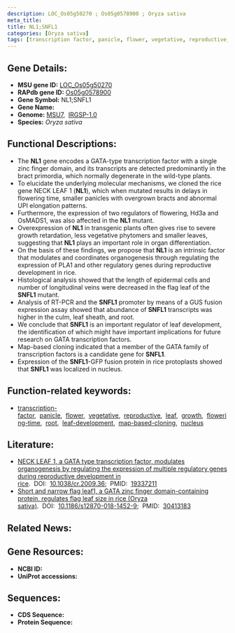 ```yaml
---
description: LOC_Os05g50270 ; Os05g0578900 ; Oryza sativa
meta_title:
title: NL1;SNFL1
categories: [Oryza sativa]
tags: [transcription factor, panicle, flower, vegetative, reproductive, leaf, growth, flowering time, root, leaf development, map-based cloning, nucleus]
---
```


## Gene Details:
- **MSU gene ID:** [LOC_Os05g50270](http://rice.uga.edu/cgi-bin/ORF_infopage.cgi?orf=LOC_Os05g50270)  
- **RAPdb gene ID:** [Os05g0578900](https://rapdb.dna.affrc.go.jp/locus/?name=Os05g0578900)  
- **Gene Symbol:** NL1;SNFL1
- **Gene Name:**
- **Genome:**  [MSU7](http://rice.uga.edu/),&nbsp;&nbsp;[IRGSP-1.0](https://rapdb.dna.affrc.go.jp/download/irgsp1.html)
- **Species:** *Oryza sativa*

## Functional Descriptions:
   - The **NL1** gene encodes a GATA-type transcription factor with a single zinc finger domain, and its transcripts are detected predominantly in the bract primordia, which normally degenerate in the wild-type plants.
   - To elucidate the underlying molecular mechanisms, we cloned the rice gene NECK LEAF 1 (**NL1**), which when mutated results in delays in flowering time, smaller panicles with overgrown bracts and abnormal UPI elongation patterns.
   - Furthermore, the expression of two regulators of flowering, Hd3a and OsMADS1, was also affected in the **NL1** mutant.
   - Overexpression of **NL1** in transgenic plants often gives rise to severe growth retardation, less vegetative phytomers and smaller leaves, suggesting that **NL1** plays an important role in organ differentiation.
   - On the basis of these findings, we propose that **NL1** is an intrinsic factor that modulates and coordinates organogenesis through regulating the expression of PLA1 and other regulatory genes during reproductive development in rice.
   - Histological analysis showed that the length of epidermal cells and number of longitudinal veins were decreased in the flag leaf of the **SNFL1** mutant.
   - Analysis of RT-PCR and the **SNFL1** promoter by means of a GUS fusion expression assay showed that abundance of **SNFL1** transcripts was higher in the culm, leaf sheath, and root.
   - We conclude that **SNFL1** is an important regulator of leaf development, the identification of which might have important implications for future research on GATA transcription factors.
   - Map-based cloning indicated that a member of the GATA family of transcription factors is a candidate gene for **SNFL1**.
   - Expression of the **SNFL1**-GFP fusion protein in rice protoplasts showed that **SNFL1** was localized in nucleus.

## Function-related keywords:
   - [transcription-factor](/tags/transcription-factor/),&nbsp;&nbsp;[panicle](/tags/panicle/),&nbsp;&nbsp;[flower](/tags/flower/),&nbsp;&nbsp;[vegetative](/tags/vegetative/),&nbsp;&nbsp;[reproductive](/tags/reproductive/),&nbsp;&nbsp;[leaf](/tags/leaf/),&nbsp;&nbsp;[growth](/tags/growth/),&nbsp;&nbsp;[flowering-time](/tags/flowering-time/),&nbsp;&nbsp;[root](/tags/root/),&nbsp;&nbsp;[leaf-development](/tags/leaf-development/),&nbsp;&nbsp;[map-based-cloning](/tags/map-based-cloning/),&nbsp;&nbsp;[nucleus](/tags/nucleus/)

## Literature:
   - [NECK LEAF 1, a GATA type transcription factor, modulates organogenesis by regulating the expression of multiple regulatory genes during reproductive development in rice](https://www.doi.org/10.1038/cr.2009.36).&nbsp;&nbsp;DOI:&nbsp;&nbsp;[10.1038/cr.2009.36](https://www.doi.org/10.1038/cr.2009.36);&nbsp;&nbsp;PMID:&nbsp;&nbsp;[19337211](https://pubmed.ncbi.nlm.nih.gov/19337211/)
   - [Short and narrow flag leaf1, a GATA zinc finger domain-containing protein, regulates flag leaf size in rice (Oryza sativa)](https://www.doi.org/10.1186/s12870-018-1452-9).&nbsp;&nbsp;DOI:&nbsp;&nbsp;[10.1186/s12870-018-1452-9](https://www.doi.org/10.1186/s12870-018-1452-9);&nbsp;&nbsp;PMID:&nbsp;&nbsp;[30413183](https://pubmed.ncbi.nlm.nih.gov/30413183/)

## Related News:

## Gene Resources:
- **NCBI ID:**  []()
- **UniProt accessions:** [](https://www.uniprot.org/uniprotkb//entry)

## Sequences:
- **CDS Sequence:**
- **Protein Sequence:**
